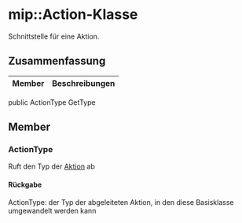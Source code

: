 # <a name="class-mipaction"></a>mip::Action-Klasse 
Schnittstelle für eine Aktion.
## <a name="summary"></a>Zusammenfassung
 Member                        | Beschreibungen                                
--------------------------------|---------------------------------------------
public ActionType GetType
## <a name="members"></a>Member
### <a name="actiontype"></a>ActionType
Ruft den Typ der [Aktion](#classmip_1_1_action) ab
#### <a name="returns"></a>Rückgabe
ActionType: der Typ der abgeleiteten Aktion, in den diese Basisklasse umgewandelt werden kann